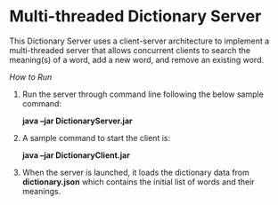 # Multi-threaded Dictionary Server #

This Dictionary Server uses a client-server architecture to implement a multi-threaded server
that allows concurrent clients to search the meaning(s) of a word, add a new word, and remove an existing word.

_How to Run_
1. Run the server through command line following the below sample command:
   
    **java –jar DictionaryServer.jar <port> <dictionary-file>**
2. A sample command to start the client is:
   
    **java –jar DictionaryClient.jar <server-address> <server-port>**
3. When the server is launched, it loads the dictionary data from **dictionary.json** which contains the initial list of words and their meanings.

